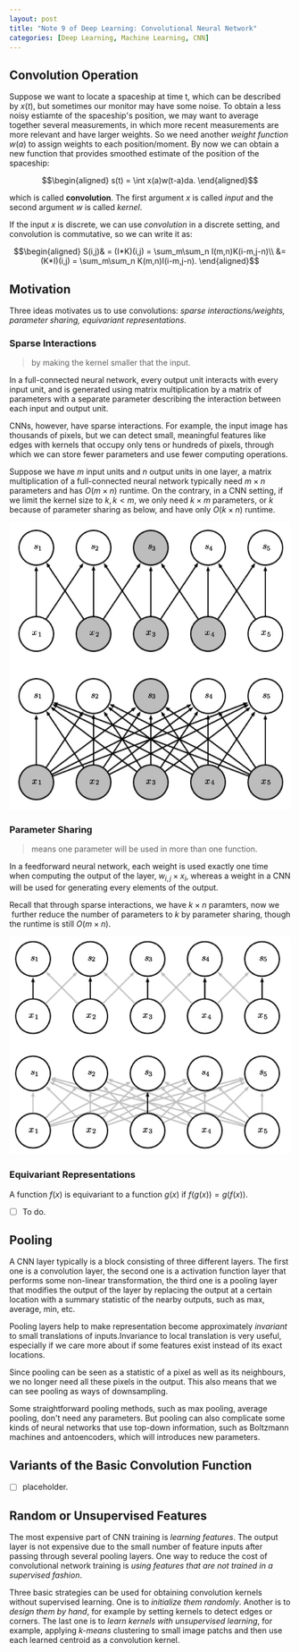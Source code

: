 ```yaml
---
layout: post
title: "Note 9 of Deep Learning: Convolutional Neural Network"
categories: [Deep Learning, Machine Learning, CNN]
---
```


## Convolution Operation

Suppose we want to locate a spaceship at time t, which can be described by $x(t)$, but sometimes our monitor may have some noise. To obtain a less noisy estiamte of the spaceship's position, we may want to average together several measurements, in which more recent measurements are more relevant and have larger weights. So we need another *weight function* $w(a)$ to assign weights to each position/moment. By now we can obtain a new function that provides smoothed estimate of the position of the spaceship:

$$\begin{aligned}
s(t) = \int x(a)w(t-a)da.
\end{aligned}$$ 

which is called **convolution**. The first argument $x$ is called *input* and the second argument $w$ is called *kernel*.

If the input $x$ is discrete, we can use *convolution* in a discrete setting, and convolution is commutative, so we can write it as:

$$\begin{aligned}
S(i,j)& = (I*K)(i,j) = \sum_m\sum_n I(m,n)K(i-m,j-n)\\
&= (K*I)(i,j) = \sum_m\sum_n K(m,n)I(i-m,j-n).
\end{aligned}$$

## Motivation

Three ideas motivates us to use convolutions: *sparse interactions/weights, parameter sharing, equivariant representations*.

### Sparse Interactions

> by making the kernel smaller that the input.

In a full-connected neural network, every output unit interacts with every input unit, and is generated using matrix multiplication by a matrix of parameters with a separate parameter describing the interaction between each input and output unit.

CNNs, however, have sparse interactions. For example, the input image has thousands of pixels, but we can detect small, meaningful features like edges with kernels that occupy only tens or hundreds of pixels, through which we can store fewer parameters and use fewer computing operations.

Suppose we have $m$ input units and $n$ output units in one layer, a matrix multiplication of a full-connected neural network typically need $m \times n$ parameters and has $O(m \times n)$ runtime. On the contrary, in a CNN setting, if we limit the kernel size to $k, k \lt m$, we only need $k \times m$ parameters, or $k$ because of parameter sharing as below, and have only $O(k \times n)$ runtime. 

![Sparse connection v.s. full connection](/assets/2018-11-03-sparse-connection.jpg)

### Parameter Sharing

> means one parameter will be used in more than one function.

In a feedforward neural network, each weight is used exactly one time when computing the output of the layer, $w_{i,j} \times x_i$, whereas a weight in a CNN will be used for generating every elements of the output.

Recall that through sparse interactions, we have $k \times n$ paramters, now we  further reduce the number of parameters to $k$ by parameter sharing, though the runtime is still $O(m \times n)$.

![Parameter sharing v.s. independent parameters](/assets/2018-11-03-parameter-sharing.jpg)

### Equivariant Representations

A function $f(x)$ is equivariant to a function $g(x)$ if $f(g(x)) = g(f(x))$.  

* [ ] To do. 

## Pooling

A CNN layer typically is a block consisting of three different layers. The first one is a convolution layer, the second one is a activation function layer that performs some non-linear transformation, the third one is a pooling layer that modifies the output of the layer by replacing the output at a certain location with a summary statistic of the nearby outputs, such as max, average, min, etc.

Pooling layers help to make representation become approximately *invariant* to small translations of inputs.Invariance to local translation is very useful, especially if we care more about if some features exist instead of its exact locations.

Since pooling can be seen as a statistic of a pixel as well as its neighbours, we no longer need all these pixels in the output. This also means that we can see pooling as ways of downsampling.

Some straightforward pooling methods, such as max pooling, average pooling, don't need any parameters. But pooling can also complicate some kinds of neural networks that use top-down information, such as Boltzmann machines and antoencoders, which will introduces new parameters.

## Variants of the Basic Convolution Function

* [ ] placeholder. 

## Random or Unsupervised Features

The most expensive part of CNN training is *learning features*. The output layer is not expensive due to the small number of feature inputs after passing through several pooling layers. One way to reduce the cost of convolutional network training is *using features that are not trained in a supervised fashion*.

Three basic strategies can be used for obtaining convolution kernels without supervised learning. One is to *initialize them randomly*. Another is to *design them by hand*, for example by setting kernels to detect edges or corners. The last one is to *learn kernels with unsupervised learning*, for example, applying *k-means* clustering to small image patchs and then use each learned centroid as a convolution kernel.

